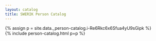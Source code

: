 ```yaml
---
layout: catalog
title: SWERIK Person Catalog
---
```

{% assign p = site.data._person-catalog.i-Re6Rkc6x6Sfua4yU9sGipk %}
{% include person-catalog.html p=p %}

